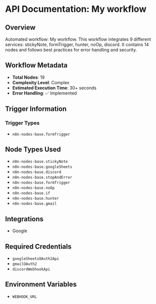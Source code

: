 # API Documentation: My workflow

## Overview
Automated workflow: My workflow. This workflow integrates 9 different services: stickyNote, formTrigger, hunter, noOp, discord. It contains 14 nodes and follows best practices for error handling and security.

## Workflow Metadata
- **Total Nodes**: 19
- **Complexity Level**: Complex
- **Estimated Execution Time**: 30+ seconds
- **Error Handling**: ✅ Implemented

## Trigger Information
### Trigger Types
- `n8n-nodes-base.formTrigger`

## Node Types Used
- `n8n-nodes-base.stickyNote`
- `n8n-nodes-base.googleSheets`
- `n8n-nodes-base.discord`
- `n8n-nodes-base.stopAndError`
- `n8n-nodes-base.formTrigger`
- `n8n-nodes-base.noOp`
- `n8n-nodes-base.if`
- `n8n-nodes-base.hunter`
- `n8n-nodes-base.gmail`

## Integrations
- Google

## Required Credentials
- `googleSheetsOAuth2Api`
- `gmailOAuth2`
- `discordWebhookApi`

## Environment Variables
- `WEBHOOK_URL`
